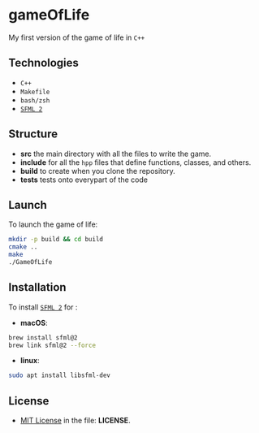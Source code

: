 # gameOfLife
My first version of the game of life in ```C++```

## Technologies
- ```C++```
- ```Makefile```
- ```bash/zsh```
- [```SFML 2```](#installation)

## Structure
- **src** the main directory with all the files to write the game.
- **include** for all the ```hpp``` files that define functions, classes, and others.
- **build** to create when you clone the repository.
- **tests** tests onto everypart of the code

## Launch 
To launch the game of life: 
```sh
mkdir -p build && cd build
cmake ..
make
./GameOfLife
```

## Installation
To install [```SFML 2```](https://www.sfml-dev.org/) for : 
* **macOS**:
```sh
brew install sfml@2
brew link sfml@2 --force
```
* **linux**:
```sh
sudo apt install libsfml-dev
```

## License 
- [MIT License](./LICENSE) in the file: **LICENSE**.